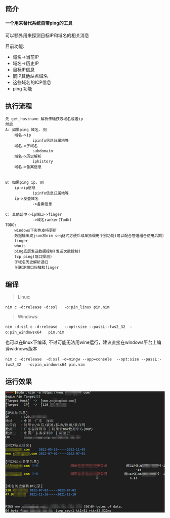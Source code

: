 ## 简介
#### 一个用来替代系统自带ping的工具

可以额外用来探测目标IP和域名的相关消息

目前功能:
- 域名->当前IP
- 域名->历史IP
- 目标IP信息
- 同IP其他站点域名
- 这些域名的ICP信息
- ping 功能

## 执行流程
```
先 get_hostname 解析传输获取域名或者ip
然后
A: 如果ping 域名. 则
    域名->ip
            ipinfo信息归属地等
    域名->子域名
            subdomain   
    域名->历史解析
            iphistory
    域名->备案信息


B: 如果ping ip. 则
    ip->ip信息
            ipinfo信息归属地等
    ip->反查域名
            ->备案信息

C: 其他延申->ip端口->finger
            ->域名ranker(Todk)
TODO:
    windows下彩色支持更新
    数据输出成json和nim seq格式方便后续单独调用个别功能(可以配合管道组合使用后期)
    finger
    whois
    ping底层发送数据控制(发送次数控制)
    tcp ping(端口探测)
    子域名历史解析递归
    关联IP端口扫描和finger
```
## 编译

>Linux: 

`nim c -d:release -d:ssl   -o:pin_linux pin.nim`
        

>Windows:

`nim -d:ssl c -d:release   --opt:size --passL:-lws2_32  -o:pin_windowsx64   pin.nim`
        
也可以在linux下编译, 不过可能无法用wine运行，建议直接在windows平台上编译widnows版本
        
`nim c -d:release  -d:ssl -d=mingw --app=console  --opt:size --passL:-lws2_32   -o:pin_windowsx64 pin.nim`


## 运行效果

![run](./run.png "run")